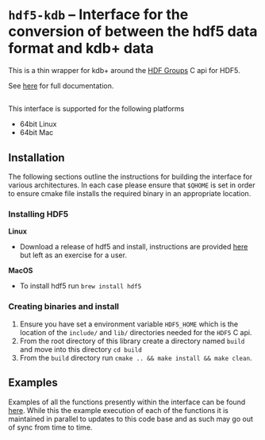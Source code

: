 # `hdf5-kdb` – Interface for the conversion of between the hdf5 data format and kdb+ data 

This is a thin wrapper for kdb+ around the [HDF Groups](https://support.hdfgroup.org/) C api for HDF5.

See [here](https://github.com/cmccarthy1/docs/tree/q_hdf5/docs/interfaces/hdf5) for full documentation.

## 

This interface is supported for the following platforms

* 64bit Linux
* 64bit Mac

## Installation


The following sections outline the instructions for building the interface for various architectures. In each case please ensure that `$QHOME` is set in order to ensure cmake file installs the required binary in an appropriate location.

### Installing HDF5

**Linux**
- Download a release of hdf5 and install, instructions are provided [here](https://support.hdfgroup.org/HDF5/HDF5-FAQ.html#10) but left as an exercise for a user.

**MacOS**
- To install hdf5 run `brew install hdf5`

### Creating binaries and install
1. Ensure you have set a environment variable `HDF5_HOME` which is the location of the `include/` and `lib/` directories needed for the `HDF5` C api.
2. From the root directory of this library create a directory named `build` and move into this directory `cd build`
3. From the `build` directory run `cmake .. && make install && make clean`.

## Examples

Examples of all the functions presently within the interface can be found [here](https://github.com/cmccarthy1/docs/blob/q_hdf5/docs/interfaces/hdf5/user-guide.md). While this the example execution of each of the functions it is maintained in parallel to updates to this code base and as such may go out of sync from time to time.
